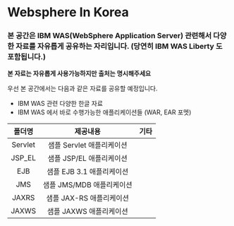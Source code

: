 # Websphere In  Korea

### 본 공간은 IBM WAS(WebSphere Application Server) 관련해서 다양한 자료를 자유롭게 공유하는 자리입니다. (당연히 IBM WAS Liberty 도 포함됩니다.)


**본 자료는 자유롭게 사용가능하지만 출처는 명시해주세요**


우선 본 공간에서는 다음과 같은 자료를 공유할 예정입니다.

* IBM WAS 관련 다양한 한글 자료
* IBM WAS 에서 바로 수행가능한 애플리케이션들 (WAR, EAR 포멧)


|폴더명|제공내용|기타|
|:---:|:---:|:---:|
|Servlet|샘플 Servlet 애플리케이션||
|JSP_EL|샘플 JSP/EL 애플리케이션||
|EJB|샘플 EJB 3.1 애플리케이션||
|JMS|샘플 JMS/MDB 애플리케이션||
|JAXRS|샘플 JAX-RS 애플리케이션||
|JAXWS|샘플 JAXWS 애플리케이션||


